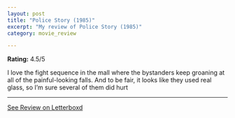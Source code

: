 ```yaml
---
layout: post
title: "Police Story (1985)"
excerpt: "My review of Police Story (1985)"
category: movie_review

---
```


**Rating:** 4.5/5

I love the fight sequence in the mall where the bystanders keep groaning at all of the painful-looking falls. And to be fair, it looks like they used real glass, so I’m sure several of them did hurt

<hr>

[See Review on Letterboxd](https://boxd.it/21U1qV)
